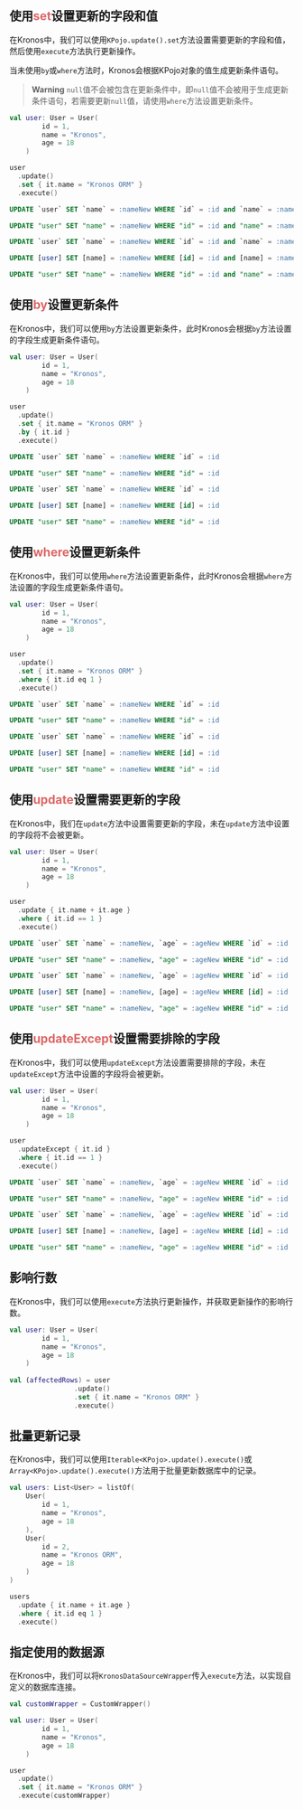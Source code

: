 ## 使用<span style="color: #DD6666">set</span>设置更新的字段和值

在Kronos中，我们可以使用`KPojo.update().set`方法设置需要更新的字段和值，然后使用`execute`方法执行更新操作。

当未使用`by`或`where`方法时，Kronos会根据KPojo对象的值生成更新条件语句。

> **Warning**
> `null`值不会被包含在更新条件中，即`null`值不会被用于生成更新条件语句，若需要更新`null`值，请使用`where`方法设置更新条件。

```kotlin group="Case 1" name="kotlin" icon="kotlin" {7-10}
val user: User = User(
        id = 1,
        name = "Kronos",
        age = 18
    )

user
  .update()
  .set { it.name = "Kronos ORM" }
  .execute()
```

```sql group="Case 1" name="Mysql" icon="mysql"
UPDATE `user` SET `name` = :nameNew WHERE `id` = :id and `name` = :name and `age` = :age
```

```sql group="Case 1" name="PostgreSQL" icon="postgres"
UPDATE "user" SET "name" = :nameNew WHERE "id" = :id and "name" = :name and "age" = :age
```

```sql group="Case 1" name="SQLite" icon="sqlite"
UPDATE `user` SET `name` = :nameNew WHERE `id` = :id and `name` = :name and `age` = :age
```

```sql group="Case 1" name="SQLServer" icon="sqlserver"
UPDATE [user] SET [name] = :nameNew WHERE [id] = :id and [name] = :name and [age] = :age
```

```sql group="Case 1" name="Oracle" icon="oracle"
UPDATE "user" SET "name" = :nameNew WHERE "id" = :id and "name" = :name and "age" = :age
```

## 使用<span style="color: #DD6666">by</span>设置更新条件

在Kronos中，我们可以使用`by`方法设置更新条件，此时Kronos会根据`by`方法设置的字段生成更新条件语句。

```kotlin group="Case 2" name="kotlin" icon="kotlin" {7-11}
val user: User = User(
        id = 1,
        name = "Kronos",
        age = 18
    )

user
  .update()
  .set { it.name = "Kronos ORM" }
  .by { it.id }
  .execute()
```

```sql group="Case 2" name="Mysql" icon="mysql"
UPDATE `user` SET `name` = :nameNew WHERE `id` = :id
```

```sql group="Case 2" name="PostgreSQL" icon="postgres"
UPDATE "user" SET "name" = :nameNew WHERE "id" = :id
```

```sql group="Case 2" name="SQLite" icon="sqlite"
UPDATE `user` SET `name` = :nameNew WHERE `id` = :id
```

```sql group="Case 2" name="SQLServer" icon="sqlserver"
UPDATE [user] SET [name] = :nameNew WHERE [id] = :id
```

```sql group="Case 2" name="Oracle" icon="oracle"
UPDATE "user" SET "name" = :nameNew WHERE "id" = :id
```

## 使用<span style="color: #DD6666">where</span>设置更新条件

在Kronos中，我们可以使用`where`方法设置更新条件，此时Kronos会根据`where`方法设置的字段生成更新条件语句。

```kotlin group="Case 3" name="kotlin" icon="kotlin" {7-11}
val user: User = User(
        id = 1,
        name = "Kronos",
        age = 18
    )

user
  .update()
  .set { it.name = "Kronos ORM" }
  .where { it.id eq 1 }
  .execute()
```

```sql group="Case 3" name="Mysql" icon="mysql"
UPDATE `user` SET `name` = :nameNew WHERE `id` = :id
```

```sql group="Case 3" name="PostgreSQL" icon="postgres"
UPDATE "user" SET "name" = :nameNew WHERE "id" = :id
```

```sql group="Case 3" name="SQLite" icon="sqlite"
UPDATE `user` SET `name` = :nameNew WHERE `id` = :id
```

```sql group="Case 3" name="SQLServer" icon="sqlserver"
UPDATE [user] SET [name] = :nameNew WHERE [id] = :id
```

```sql group="Case 3" name="Oracle" icon="oracle"
UPDATE "user" SET "name" = :nameNew WHERE "id" = :id
```

## 使用<span style="color: #DD6666">update</span>设置需要更新的字段

在Kronos中，我们在`update`方法中设置需要更新的字段，未在`update`方法中设置的字段将不会被更新。

```kotlin group="Case 4" name="kotlin" icon="kotlin" {7-10}
val user: User = User(
        id = 1,
        name = "Kronos",
        age = 18
    )

user
  .update { it.name + it.age }
  .where { it.id == 1 }
  .execute()
```

```sql group="Case 4" name="Mysql" icon="mysql"
UPDATE `user` SET `name` = :nameNew, `age` = :ageNew WHERE `id` = :id
```

```sql group="Case 4" name="PostgreSQL" icon="postgres"
UPDATE "user" SET "name" = :nameNew, "age" = :ageNew WHERE "id" = :id
```

```sql group="Case 4" name="SQLite" icon="sqlite"
UPDATE `user` SET `name` = :nameNew, `age` = :ageNew WHERE `id` = :id
```

```sql group="Case 4" name="SQLServer" icon="sqlserver"
UPDATE [user] SET [name] = :nameNew, [age] = :ageNew WHERE [id] = :id
```

```sql group="Case 4" name="Oracle" icon="oracle"
UPDATE "user" SET "name" = :nameNew, "age" = :ageNew WHERE "id" = :id
```

## 使用<span style="color: #DD6666">updateExcept</span>设置需要排除的字段

在Kronos中，我们可以使用`updateExcept`方法设置需要排除的字段，未在`updateExcept`方法中设置的字段将会被更新。

```kotlin group="Case 5" name="kotlin" icon="kotlin" {7-10}
val user: User = User(
        id = 1,
        name = "Kronos",
        age = 18
    )

user
  .updateExcept { it.id }
  .where { it.id == 1 }
  .execute()
```

```sql group="Case 5" name="Mysql" icon="mysql"
UPDATE `user` SET `name` = :nameNew, `age` = :ageNew WHERE `id` = :id
```

```sql group="Case 5" name="PostgreSQL" icon="postgres"
UPDATE "user" SET "name" = :nameNew, "age" = :ageNew WHERE "id" = :id
```

```sql group="Case 5" name="SQLite" icon="sqlite"
UPDATE `user` SET `name` = :nameNew, `age` = :ageNew WHERE `id` = :id
```

```sql group="Case 5" name="SQLServer" icon="sqlserver"
UPDATE [user] SET [name] = :nameNew, [age] = :ageNew WHERE [id] = :id
```

```sql group="Case 5" name="Oracle" icon="oracle"
UPDATE "user" SET "name" = :nameNew, "age" = :ageNew WHERE "id" = :id
```

## 影响行数

在Kronos中，我们可以使用`execute`方法执行更新操作，并获取更新操作的影响行数。

```kotlin name="demo" icon="kotlin" {7-10}
val user: User = User(
        id = 1,
        name = "Kronos",
        age = 18
    )
    
val (affectedRows) = user
                .update()
                .set { it.name = "Kronos ORM" }
                .execute()
```

## 批量更新记录

在Kronos中，我们可以使用`Iterable<KPojo>.update().execute()`或`Array<KPojo>.update().execute()`方法用于批量更新数据库中的记录。

```kotlin name="demo" icon="kotlin" {14-17}
val users: List<User> = listOf(
    User(
        id = 1,
        name = "Kronos",
        age = 18
    ),
    User(
        id = 2,
        name = "Kronos ORM",
        age = 18
    )
)

users
  .update { it.name + it.age }
  .where { it.id eq 1 }
  .execute()
```

## 指定使用的数据源

在Kronos中，我们可以将`KronosDataSourceWrapper`传入`execute`方法，以实现自定义的数据库连接。

```kotlin name="demo" icon="kotlin" {9-12}
val customWrapper = CustomWrapper()

val user: User = User(
        id = 1,
        name = "Kronos",
        age = 18
    )

user
  .update()
  .set { it.name = "Kronos ORM" }
  .execute(customWrapper)
```
